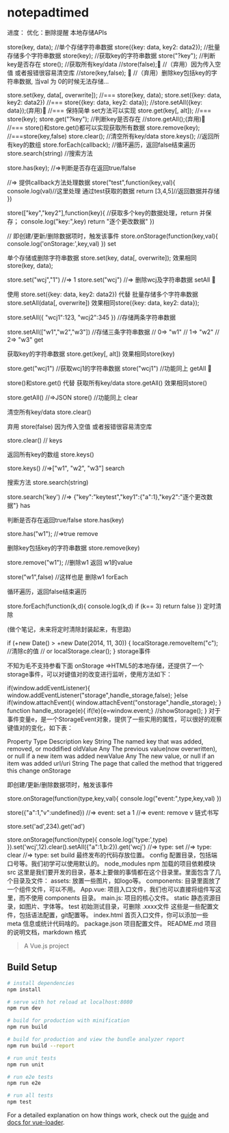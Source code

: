 # notepadtimed
进度：
优化：删除提醒
本地存储APIs

store(key, data);                 //单个存储字符串数据
store({key: data, key2: data2});  //批量存储多个字符串数据
store(key);               //获取key的字符串数据
store("?key");            //判断key是否存在
store();                  //获取所有key/data
//store(false);🔫         //（弃用）因为传入空值 或者报错很容易清空库
//store(key,false); 🔫    //（弃用）删除key包括key的字符串数据, 当val 为 0的时候无法存储...

store.set(key, data[, overwrite]);    //=== store(key, data);
store.set({key: data, key2: data2})   //=== store({key: data, key2: data});
//store.setAll({key: data});(弃用)🔫   //=== 保持简单 set方法可以实现
store.get(key[, alt]);                //=== store(key);
store.get("?key");                    //判断key是否存在
//store.getAll();(弃用)🔫              //=== store()和store.get()都可以实现获取所有数据
store.remove(key);                  //===store(key,false)
store.clear();                      //清空所有key/data
store.keys();                       //返回所有key的数组
store.forEach(callback);            //循环遍历，返回false结束遍历
store.search(string)                //搜索方法

store.has(key);         //⇒判断是否存在返回true/false          


//⇒ 提供callback方法处理数据
store("test",function(key,val){
    console.log(val)//这里处理 通过test获取的数据
    return [3,4,5]//返回数据并存储
})

store(["key","key2"],function(key){
    //获取多个key的数据处理，return 并保存；
    console.log("key:",key)
    return "逐个更改数据"
})

// 即创建/更新/删除数据项时，触发该事件
store.onStorage(function(key,val){
    console.log('onStorage:',key,val)
})
set

单个存储或删除字符串数据
store.set(key, data[, overwrite]);
效果相同store(key, data);

store.set("wcj","1")   //⇒  1
store.set("wcj")       //⇒  删除wcj及字符串数据
setAll :gun:

使用 store.set({key: data, key2: data2}) 代替
批量存储多个字符串数据
store.setAll(data[, overwrite])
效果相同store({key: data, key2: data});

store.setAll({
    "wcj1":123,
    "wcj2":345
}) //存储两条字符串数据

store.setAll(["w1","w2","w3"]) 
//存储三条字符串数据 
//  0⇒ "w1"
//  1⇒ "w2"
//  2⇒ "w3"
get

获取key的字符串数据
store.get(key[, alt])
效果相同store(key)

store.get("wcj1") //获取wcj1的字符串数据
store("wcj1") //功能同上
getAll :gun:

store()和store.get() 代替
获取所有key/data
store.getAll()
效果相同store()

store.getAll() //⇒JSON
store() //功能同上
clear

清空所有key/data
store.clear()

弃用 store(false) 因为传入空值 或者报错很容易清空库

store.clear() //
keys

返回所有key的数组
store.keys()

store.keys() //⇒["w1", "w2", "w3"]
search

搜索方法 store.search(string)

store.search('key') //⇒ {"key":"keytest","key1":{"a":1},"key2":"逐个更改数据"}
has

判断是否存在返回true/false
store.has(key)

store.has("w1"); //⇒true
remove

删除key包括key的字符串数据 store.remove(key)

store.remove("w1"); //删除w1 返回 w1的value

store("w1",false) //这样也是 删除w1
forEach

循环遍历，返回false结束遍历

store.forEach(function(k,d){
    console.log(k,d)
    if (k== 3) return false
})
定时清除

(做个笔记，未来将定时清除封装起来，有思路)

if (+new Date() > +new Date(2014, 11, 30)) {
    localStorage.removeItem("c");    //清除c的值
    // or localStorage.clear();
}
storage事件

不知为毛不支持参看下面 onStorage =>HTML5的本地存储，还提供了一个storage事件，可以对键值对的改变进行监听，使用方法如下：

if(window.addEventListener){
     window.addEventListener("storage",handle_storage,false);
}else if(window.attachEvent){
    window.attachEvent("onstorage",handle_storage);
}
function handle_storage(e){
    if(!e){e=window.event;}
    //showStorage();
}
对于事件变量e，是一个StorageEvent对象，提供了一些实用的属性，可以很好的观察键值对的变化，如下表：

Property	Type	Description
key	String	The named key that was added, removed, or moddified
oldValue	Any	The previous value(now overwritten), or null if a new item was added
newValue	Any	The new value, or null if an item was added
url/uri	String	The page that called the method that triggered this change
onStorage

即创建/更新/删除数据项时，触发该事件

store.onStorage(function(type,key,val){
   console.log("event:",type,key,val)
})

store({"a":1,"v":undefined})
//⇒ event: set a 1
//⇒ event: remove v 
链式书写

store.set('ad',234).get('ad')

store.onStorage(function(type){
 console.log('type:',type)
}).set('wcj',12).clear().setAll({"a":1,b:2}).get('wcj')
//⇒ type: set
//⇒ type: clear
//⇒ type: set
build	最终发布的代码存放位置。
config	配置目录，包括端口号等。我们初学可以使用默认的。
node_modules	npm 加载的项目依赖模块
src	
这里是我们要开发的目录，基本上要做的事情都在这个目录里。里面包含了几个目录及文件：
assets: 放置一些图片，如logo等。
components: 目录里面放了一个组件文件，可以不用。
App.vue: 项目入口文件，我们也可以直接将组件写这里，而不使用 components 目录。
main.js: 项目的核心文件。
static	静态资源目录，如图片、字体等。
test	初始测试目录，可删除
.xxxx文件	这些是一些配置文件，包括语法配置，git配置等。
index.html	首页入口文件，你可以添加一些 meta 信息或统计代码啥的。
package.json	项目配置文件。
README.md	项目的说明文档，markdown 格式
> A Vue.js project

## Build Setup

``` bash
# install dependencies
npm install

# serve with hot reload at localhost:8080
npm run dev

# build for production with minification
npm run build

# build for production and view the bundle analyzer report
npm run build --report

# run unit tests
npm run unit

# run e2e tests
npm run e2e

# run all tests
npm test
```

For a detailed explanation on how things work, check out the [guide](http://vuejs-templates.github.io/webpack/) and [docs for vue-loader](http://vuejs.github.io/vue-loader).
